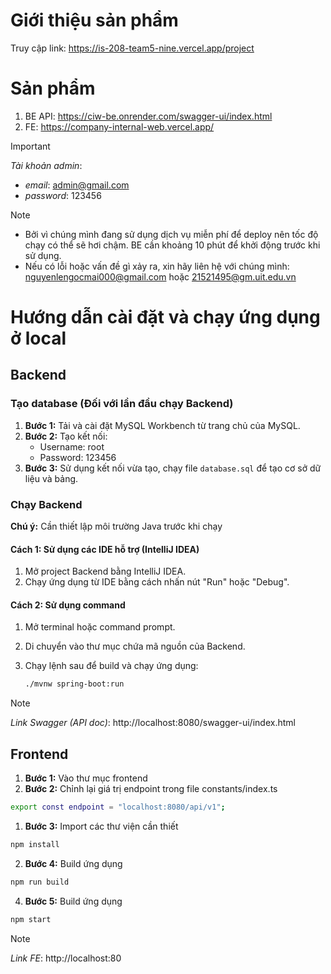 # Giới thiệu sản phẩm

Truy cập link: https://is-208-team5-nine.vercel.app/project

# Sản phẩm

1. BE API: https://ciw-be.onrender.com/swagger-ui/index.html
2. FE: https://company-internal-web.vercel.app/
> [!IMPORTANT]
> *Tài khoản admin*:
> - *email*: admin@gmail.com
> - *password*: 123456

> [!Note]
> - Bởi vì chúng mình đang sử dụng dịch vụ miễn phí để deploy nên tốc độ chạy có thể sẽ hơi chậm. BE cần khoảng 10 phút để khởi động trước khi sử dụng.
> - Nếu có lỗi hoặc vấn đề gì xảy ra, xin hãy liên hệ với chúng mình: nguyenlengocmai000@gmail.com hoặc 21521495@gm.uit.edu.vn

# Hướng dẫn cài đặt và chạy ứng dụng ở local

## Backend

### Tạo database (Đối với lần đầu chạy Backend)

1. **Bước 1:** Tải và cài đặt MySQL Workbench từ trang chủ của MySQL.
2. **Bước 2:** Tạo kết nối:
   - Username: root
   - Password: 123456
3. **Bước 3:** Sử dụng kết nối vừa tạo, chạy file `database.sql` để tạo cơ sở dữ liệu và bảng.

### Chạy Backend

**Chú ý:** Cần thiết lập môi trường Java trước khi chạy

#### Cách 1: Sử dụng các IDE hỗ trợ (IntelliJ IDEA)

1. Mở project Backend bằng IntelliJ IDEA.
2. Chạy ứng dụng từ IDE bằng cách nhấn nút "Run" hoặc "Debug".

#### Cách 2: Sử dụng command

1. Mở terminal hoặc command prompt.
2. Di chuyển vào thư mục chứa mã nguồn của Backend.
3. Chạy lệnh sau để build và chạy ứng dụng:

   ```bash
   ./mvnw spring-boot:run
   ```

> [!Note]
> *Link Swagger (API doc)*: http://localhost:8080/swagger-ui/index.html


## Frontend
1. **Bước 1:** Vào thư mục frontend
2. **Bước 2:** Chỉnh lại giá trị endpoint trong file constants/index.ts
```bash
export const endpoint = "localhost:8080/api/v1";
```
1. **Bước 3:** Import các thư viện cần thiết
```bash
npm install
```
2. **Bước 4:** Build ứng dụng
```bash
npm run build
```
4. **Bước 5:** Build ứng dụng
```bash
npm start
```
> [!Note]
> *Link FE*: http://localhost:80
